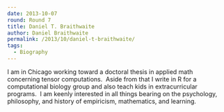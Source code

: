```yaml
---
date: 2013-10-07
round: Round 7
title: Daniel T. Braithwaite
author: Daniel Braithwaite
permalink: /2013/10/daniel-t-braithwaite/
tags:
  - Biography
---
```

I am in Chicago working toward a doctoral thesis in applied math concerning tensor computations.  Aside from that I write in R for a computational biology group and also teach kids in extracurricular programs.  I am keenly interested in all things bearing on the psychology, philosophy, and history of empiricism, mathematics, and learning.
